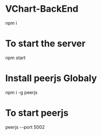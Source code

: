 # VChart-BackEnd
npm i
# To start the server
npm start


# Install peerjs Globaly
npm i -g peerjs
# To start peerjs
peerjs --port 5002
